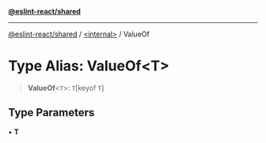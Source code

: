 [**@eslint-react/shared**](../../README.md)

***

[@eslint-react/shared](../../README.md) / [\<internal\>](../README.md) / ValueOf

# Type Alias: ValueOf\<T\>

> **ValueOf**\<`T`\>: `T`\[keyof `T`\]

## Type Parameters

• **T**
